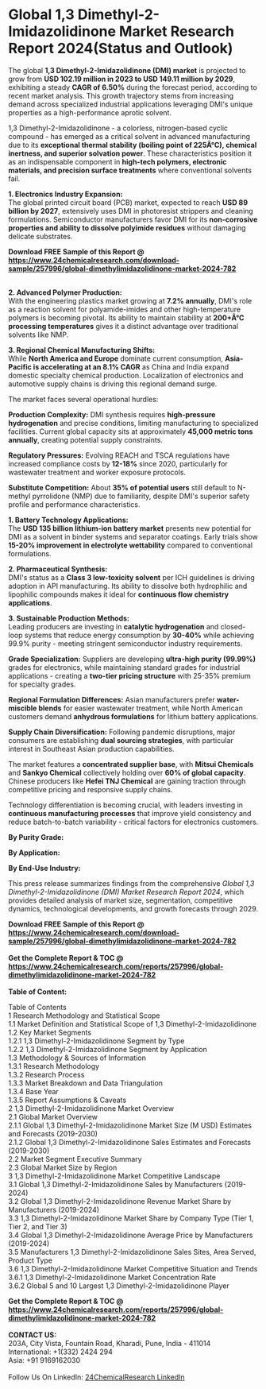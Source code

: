 <h1>Global 1,3 Dimethyl-2-Imidazolidinone Market Research Report 2024(Status and Outlook)</h1><p>The global <strong>1,3 Dimethyl-2-Imidazolidinone (DMI) market</strong> is projected to grow from <strong>USD 102.19 million in 2023 to USD 149.11 million by 2029</strong>, exhibiting a steady <strong>CAGR of 6.50%</strong> during the forecast period, according to recent market analysis. This growth trajectory stems from increasing demand across specialized industrial applications leveraging DMI's unique properties as a high-performance aprotic solvent.</p><p>1,3 Dimethyl-2-Imidazolidinone - a colorless, nitrogen-based cyclic compound - has emerged as a critical solvent in advanced manufacturing due to its <strong>exceptional thermal stability (boiling point of 225Â°C), chemical inertness, and superior solvation power</strong>. These characteristics position it as an indispensable component in <strong>high-tech polymers, electronic materials, and precision surface treatments</strong> where conventional solvents fail.</p><p><strong>1. Electronics Industry Expansion:</strong><br>
The global printed circuit board (PCB) market, expected to reach <strong>USD 89 billion by 2027</strong>, extensively uses DMI in photoresist strippers and cleaning formulations. Semiconductor manufacturers favor DMI for its <strong>non-corrosive properties and ability to dissolve polyimide residues</strong> without damaging delicate substrates.</p><div><b>Download FREE Sample of this Report @ 
            <a href="https://www.24chemicalresearch.com/download-sample/257996/global-dimethylimidazolidinone-market-2024-782">
            https://www.24chemicalresearch.com/download-sample/257996/global-dimethylimidazolidinone-market-2024-782</a></b></div><br><p><strong>2. Advanced Polymer Production:</strong><br>
With the engineering plastics market growing at <strong>7.2% annually</strong>, DMI's role as a reaction solvent for polyamide-imides and other high-temperature polymers is becoming pivotal. Its ability to maintain stability at <strong>200+Â°C processing temperatures</strong> gives it a distinct advantage over traditional solvents like NMP.</p><p><strong>3. Regional Chemical Manufacturing Shifts:</strong><br>
While <strong>North America and Europe</strong> dominate current consumption, <strong>Asia-Pacific is accelerating at an 8.1% CAGR</strong> as China and India expand domestic specialty chemical production. Localization of electronics and automotive supply chains is driving this regional demand surge.</p><p>The market faces several operational hurdles:</p><p><strong>Production Complexity:</strong> DMI synthesis requires <strong>high-pressure hydrogenation</strong> and precise conditions, limiting manufacturing to specialized facilities. Current global capacity sits at approximately <strong>45,000 metric tons annually</strong>, creating potential supply constraints.</p><p><strong>Regulatory Pressures:</strong> Evolving REACH and TSCA regulations have increased compliance costs by <strong>12-18%</strong> since 2020, particularly for wastewater treatment and worker exposure protocols.</p><p><strong>Substitute Competition:</strong> About <strong>35% of potential users</strong> still default to N-methyl pyrrolidone (NMP) due to familiarity, despite DMI's superior safety profile and performance characteristics.</p><p><strong>1. Battery Technology Applications:</strong><br>
The <strong>USD 135 billion lithium-ion battery market</strong> presents new potential for DMI as a solvent in binder systems and separator coatings. Early trials show <strong>15-20% improvement in electrolyte wettability</strong> compared to conventional formulations.</p><p><strong>2. Pharmaceutical Synthesis:</strong><br>
DMI's status as a <strong>Class 3 low-toxicity solvent</strong> per ICH guidelines is driving adoption in API manufacturing. Its ability to dissolve both hydrophilic and lipophilic compounds makes it ideal for <strong>continuous flow chemistry applications</strong>.</p><p><strong>3. Sustainable Production Methods:</strong><br>
Leading producers are investing in <strong>catalytic hydrogenation</strong> and closed-loop systems that reduce energy consumption by <strong>30-40%</strong> while achieving 99.9% purity - meeting stringent semiconductor industry requirements.</p><p><strong>Grade Specialization:</strong> Suppliers are developing <strong>ultra-high purity (99.99%)</strong> grades for electronics, while maintaining standard grades for industrial applications - creating a <strong>two-tier pricing structure</strong> with 25-35% premium for specialty grades.</p><p><strong>Regional Formulation Differences:</strong> Asian manufacturers prefer <strong>water-miscible blends</strong> for easier wastewater treatment, while North American customers demand <strong>anhydrous formulations</strong> for lithium battery applications.</p><p><strong>Supply Chain Diversification:</strong> Following pandemic disruptions, major consumers are establishing <strong>dual sourcing strategies</strong>, with particular interest in Southeast Asian production capabilities.</p><p>The market features a <strong>concentrated supplier base</strong>, with <strong>Mitsui Chemicals</strong> and <strong>Sankyo Chemical</strong> collectively holding over <strong>60% of global capacity</strong>. Chinese producers like <strong>Hefei TNJ Chemical</strong> are gaining traction through competitive pricing and responsive supply chains.</p><p>Technology differentiation is becoming crucial, with leaders investing in <strong>continuous manufacturing processes</strong> that improve yield consistency and reduce batch-to-batch variability - critical factors for electronics customers.</p><p><strong>By Purity Grade:</strong></p><p><strong>By Application:</strong></p><p><strong>By End-Use Industry:</strong></p><p>This press release summarizes findings from the comprehensive <em>Global 1,3 Dimethyl-2-Imidazolidinone (DMI) Market Research Report 2024</em>, which provides detailed analysis of market size, segmentation, competitive dynamics, technological developments, and growth forecasts through 2029.</p><div><b>Download FREE Sample of this Report @ 
            <a href="https://www.24chemicalresearch.com/download-sample/257996/global-dimethylimidazolidinone-market-2024-782">
            https://www.24chemicalresearch.com/download-sample/257996/global-dimethylimidazolidinone-market-2024-782</a></b></div><br><div><b>Get the Complete Report & TOC @ 
            <a href="https://www.24chemicalresearch.com/reports/257996/global-dimethylimidazolidinone-market-2024-782">
            https://www.24chemicalresearch.com/reports/257996/global-dimethylimidazolidinone-market-2024-782</a></b></div><br>
            <b>Table of Content:</b><p>Table of Contents<br />
1 Research Methodology and Statistical Scope<br />
1.1 Market Definition and Statistical Scope of 1,3 Dimethyl-2-Imidazolidinone<br />
1.2 Key Market Segments<br />
1.2.1 1,3 Dimethyl-2-Imidazolidinone Segment by Type<br />
1.2.2 1,3 Dimethyl-2-Imidazolidinone Segment by Application<br />
1.3 Methodology & Sources of Information<br />
1.3.1 Research Methodology<br />
1.3.2 Research Process<br />
1.3.3 Market Breakdown and Data Triangulation<br />
1.3.4 Base Year<br />
1.3.5 Report Assumptions & Caveats<br />
2 1,3 Dimethyl-2-Imidazolidinone Market Overview<br />
2.1 Global Market Overview<br />
2.1.1 Global 1,3 Dimethyl-2-Imidazolidinone Market Size (M USD) Estimates and Forecasts (2019-2030)<br />
2.1.2 Global 1,3 Dimethyl-2-Imidazolidinone Sales Estimates and Forecasts (2019-2030)<br />
2.2 Market Segment Executive Summary<br />
2.3 Global Market Size by Region<br />
3 1,3 Dimethyl-2-Imidazolidinone Market Competitive Landscape<br />
3.1 Global 1,3 Dimethyl-2-Imidazolidinone Sales by Manufacturers (2019-2024)<br />
3.2 Global 1,3 Dimethyl-2-Imidazolidinone Revenue Market Share by Manufacturers (2019-2024)<br />
3.3 1,3 Dimethyl-2-Imidazolidinone Market Share by Company Type (Tier 1, Tier 2, and Tier 3)<br />
3.4 Global 1,3 Dimethyl-2-Imidazolidinone Average Price by Manufacturers (2019-2024)<br />
3.5 Manufacturers 1,3 Dimethyl-2-Imidazolidinone Sales Sites, Area Served, Product Type<br />
3.6 1,3 Dimethyl-2-Imidazolidinone Market Competitive Situation and Trends<br />
3.6.1 1,3 Dimethyl-2-Imidazolidinone Market Concentration Rate<br />
3.6.2 Global 5 and 10 Largest 1,3 Dimethyl-2-Imidazolidinone Player</p><div><b>Get the Complete Report & TOC @ 
            <a href="https://www.24chemicalresearch.com/reports/257996/global-dimethylimidazolidinone-market-2024-782">
            https://www.24chemicalresearch.com/reports/257996/global-dimethylimidazolidinone-market-2024-782</a></b></div><br><b>CONTACT US:</b><br>
            203A, City Vista, Fountain Road, Kharadi, Pune, India - 411014<br>
            International: +1(332) 2424 294<br>
            Asia: +91 9169162030 <br><br>
            Follow Us On LinkedIn: <a href="https://www.linkedin.com/company/24chemicalresearch/">24ChemicalResearch LinkedIn</a>